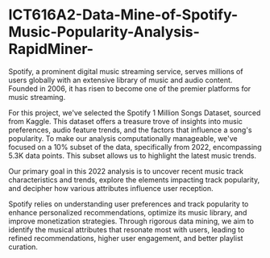 # ICT616A2-Data-Mine-of-Spotify-Music-Popularity-Analysis-RapidMiner-

Spotify, a prominent digital music streaming service, serves millions of users globally with an extensive library of music and audio content. Founded in 2006, it has risen to become one of the premier platforms for music streaming.

For this project, we've selected the Spotify 1 Million Songs Dataset, sourced from Kaggle. This dataset offers a treasure trove of insights into music preferences, audio feature trends, and the factors that influence a song's popularity. To make our analysis computationally manageable, we've focused on a 10% subset of the data, specifically from 2022, encompassing 5.3K data points. This subset allows us to highlight the latest music trends.

Our primary goal in this 2022 analysis is to uncover recent music track characteristics and trends, explore the elements impacting track popularity, and decipher how various attributes influence user reception.

Spotify relies on understanding user preferences and track popularity to enhance personalized recommendations, optimize its music library, and improve monetization strategies. Through rigorous data mining, we aim to identify the musical attributes that resonate most with users, leading to refined recommendations, higher user engagement, and better playlist curation.
